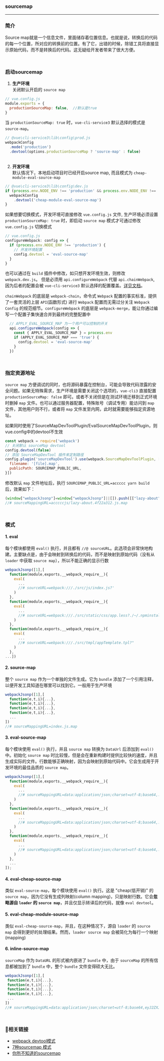 ### sourcemap
***

### 简介
Source map就是一个信息文件，里面储存着位置信息。也就是说，转换后的代码的每一个位置，所对应的转换前的位置。有了它，出错的时候，除错工具将直接显示原始代码，而不是转换后的代码。这无疑给开发者带来了很大方便。
<div style='margin-top: 50px'></div>

### 启动sourcemap
1. **生产环境**<br>
关闭默认开启的 `source map`
```js
// vue.config.js
module.exports = {
  productionSourceMap: false,  //默认是true
}
```
当 `productionSourceMap: true` 时，`vue-cli-service3` 默认选择的模式是 `source-map`。
```js
// @vue\cli-service3\lib\config\prod.js
webpackConfig
  .mode('production')
  .devtool(options.productionSourceMap ? 'source-map' : false)
```
<div style='margin-top: 30px'></div>

2. **开发环境**<br>
默认情况下，本地启动项目时已经开启source map, 而且模式为 `cheap-module-eval-source-map`
```js
// @vue\cli-service3\lib\config\dev.js
if (process.env.NODE_ENV !== 'production' && process.env.NODE_ENV !== 'test') {
  webpackConfig
    .devtool('cheap-module-eval-source-map')
}
```

如果想要切换模式，开发环境可直接修改 `vue.config.js` 文件, 生产环境必须设置 `productionSourceMap: true` 时，即启动 `source map` 模式才可通过修改 `vue.config.js` 切换模式
```js
// vue.config.js
configureWebpack: config => {
  if (process.env.NODE_ENV !== 'production') {
    // 开发环境配置
    config.devtool = 'eval-source-map'
  }
}
```
也可以通过在 `build` 插件中修改，如只想开发环境生效，则修改 `webpack.dev.js`。 但是必须用
`api.configureWebpack` 代替 `api.chainWebpack`, 因为后者的配置会被 `vue-cli-service3` 默认选择的配置覆盖。[详见文档](https://zhuanlan.zhihu.com/p/362295227)。

`chainWebpack` 的底层是 `webpack-chain`，命令式 `Webpack` 配置的事实标准，提供了一套灵活的上层 `API`(函数形式) 进行 `Webpack` 配置而无需过分关注 `Webpack Config` 的规范细节。`configureWebpack` 的底层是 `webpack-merge`，能让你通过编写一个配置子集快速合并到最终的完整配置中
```js
  // APPLY_EVAL_SOURCE_MAP 为一个用户可以控制的开关
  api.configureWebpack(config => {
    const { APPLY_EVAL_SOURCE_MAP } = process.env
    if (APPLY_EVAL_SOURCE_MAP === 'true') {
      config.devtool = 'eval-source-map'
    }
  })
```

<div style='margin-top: 50px'></div>

### 指定资源地址
`source map` 方便调试的同时，也将源码暴露在控制台，可能会导致代码泄露的安全问题。如果无特殊需求，生产环境是需要关闭这个选项的，`vue-cli3` 直接配置 `productionSourceMap: false` 即可。或者不关闭但是在测试环境迁移到正式环境时删掉 `map` 文件。也可以通过服务器配置，特殊账号（调试专用）能访问到 `map` 文件，其他用户则不行，或者将 `map` 文件发至内网，此时就需要能够指定资源地址。

如果同时使用了SourceMapDevToolPlugin/EvalSourceMapDevToolPlugin，则vue.config中的devtool不生效
```js
const webpack = require('webpack')
// 关闭默认 sourceMap devtool
config.devtool(false)
// 添加 SourceMapDevTool 插件来定制路径
config.plugin('sourceMapDevTool').use(webpack.SourceMapDevToolPlugin, [{
  filename: '[file].map',
  publicPath: SOURCEMAP_PUBLIC_URL,
}])
```
修改默认 `map` 文件地址后，执行 `SOURCEMAP_PUBLIC_URL=accccc yarn build` 后，效果如下：
```js
(window["webpackJsonp"]=window["webpackJsonp"]||[]).push([["lazy-about"],{"54be":function(t,e,n){"use strict";n.r(e);var a=function(){var t=this,e=t.$createElement;t._self._c;return t._m(0)},s=[function(){var t=this,e=t.$createElement,n=t._self._c||e;return n("div",{staticClass:"about"},[n("h1",[t._v("This is an about page")])])}],u=n("2877"),l={},c=Object(u["a"])(l,a,s,!1,null,null,null);e["default"]=c.exports}}]);
//# sourceMappingURL=acccccjs/lazy-about.4f22a312.js.map
```

<div style='margin-top: 50px'></div>

### 模式
#### 1. eval
每个模块都使用 `eval()` 执行，并且都有 `//@ sourceURL`。此选项会非常快地构建。主要缺点是，由于会映射到转换后的代码，而不是映射到原始代码（没有从 `loader` 中获取 `source map`），所以不能正确的显示行数
```js
webpackJsonp([1],[
  function(module,exports,__webpack_require__){
    eval(
      ...
      //# sourceURL=webpack:///./src/js/index.js?'
    )
  },
  function(module,exports,__webpack_require__){
    eval(
      ...
      //# sourceURL=webpack:///./src/static/css/app.less?./~/.npminstall/css-loader/0.23.1/css-loader!./~/.npminstall/postcss-loader/1.1.1/postcss-loader!./~/.npminstall/less-loader/2.2.3/less-loader'
    )
  },
  function(module,exports,__webpack_require__){
    eval(
      ...
      //# sourceURL=webpack:///./src/tmpl/appTemplate.tpl?"
    )
  },
...])
```

#### 2. source-map
整个 `source map` 作为一个单独的文件生成。它为 `bundle` 添加了一个引用注释，以便开发工具知道在哪里可以找到它。一般用于生产环境
```js
webpackJsonp([1],[
  function(e,t,i){...},
  function(e,t,i){...},
  function(e,t,i){...},
  function(e,t,i){...},
  ...
])
//# sourceMappingURL=index.js.map
```

#### 3. eval-source-map
每个模块使用 `eval()` 执行，并且 `source map` 转换为 `DataUrl` 后添加到 `eval()` 中。初始化 `source map` 时比较慢，但是会在重新构建时提供比较快的速度，并且生成实际的文件。行数能够正确映射，因为会映射到原始代码中。它会生成用于开发环境的最佳品质的 `source map`。
```js
webpackJsonp([1],[
  function(module,exports,__webpack_require__){
    eval(
      ...
      //# sourceMappingURL=data:application/json;charset=utf-8;base64,...
    )
  },
  function(module,exports,__webpack_require__){
    eval(
      ...
      //# sourceMappingURL=data:application/json;charset=utf-8;base64,...
    )
  },  
  function(module,exports,__webpack_require__){
    eval(
      ...
      //# sourceMappingURL=data:application/json;charset=utf-8;base64,...
    )
  },
  ...
]);
```

#### 4. eval-cheap-source-map
类似 `eval-source-map`，每个模块使用 `eval()` 执行。这是 "cheap(低开销)" 的 `source map`，因为它没有生成列映射(column mapping)，只是映射行数。它会**忽略源自 `loader` 的 `source map`**，并且仅显示转译后的代码，就像 `eval devtool`。


#### 5. eval-cheap-module-source-map
 类似 `eval-cheap-source-map`，并且，在这种情况下，源自 `loader` 的 `source map` 会得到更好的处理结果。然而，`loader source map` 会被简化为每行一个映射(mapping)

#### 6. inline-source-map
 `sourceMap` 作为 `DataURL` 的形式被内嵌进了 `bundle` 中，由于 `sourceMap` 的所有信息都被加到了 `bundle` 中，整个 `bundle` 文件变得硕大无比。
 ```js
 webpackJsonp([1],[
  function(e,t,i){...},
  function(e,t,i){...},
  function(e,t,i){...},
  function(e,t,i){...},
  ...
])
//# sourceMappingURL=data:application/json;charset=utf-8;base64,eyJ2ZXJzaW9...
 ```
<div style='margin-top: 50px'></div>


### 🔗相关链接
- [webpack devtool模式](https://webpack.docschina.org/configuration/devtool/#qualities)
- [7种sourcemap 模式](https://juejin.cn/post/6844903450644316174)
- [你所不知道的sourcemap](https://juejin.cn/post/6844903971648372743)